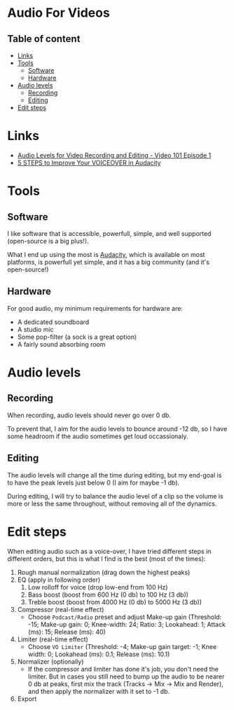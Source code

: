 # Audio For Videos

## Table of content

- [Links](#links)
- [Tools](#tools)
    - [Software](#software)
    - [Hardware](#hardware)
- [Audio levels](#audio-levels)
    - [Recording](#recording)
    - [Editing](#editing)
- [Edit steps](#edit-steps)

# Links

- [Audio Levels for Video Recording and Editing - Video 101 Episode 1](https://youtu.be/UAb-hV2uBj4)
- [5 STEPS to Improve Your VOICEOVER in Audacity](https://www.youtube.com/watch?v=Rj7sbBng-T8)

# Tools

## Software

I like software that is accessible, powerfull, simple, and well supported (open-source is a big plus!).

What I end up using the most is [Audacity](https://www.audacityteam.org/), which is available on most platforms, is powerfull yet simple, and it has a big community (and it's open-source!)

## Hardware

For good audio, my minimum requirements for hardware are:

- A dedicated soundboard
- A studio mic
- Some pop-filter (a sock is a great option)
- A fairly sound absorbing room

# Audio levels

## Recording

When recording, audio levels should never go over 0 db.

To prevent that, I aim for the audio levels to bounce around -12 db, so I have some headroom if the audio sometimes get loud occassionaly.

## Editing

The audio levels will change all the time during editing, but my end-goal is to have the peak levels just below 0 (I aim for maybe -1 db).

During editing, I will try to balance the audio level of a clip so the volume is more or less the same throughout, without removing all of the dynamics.

# Edit steps

When editing audio such as a voice-over, I have tried different steps in different orders, but this is what I find is the best (most of the times):

1. Rough manual normalization (drag down the highest peaks)
2. EQ (apply in following order)
    1. Low rolloff for voice (drop low-end from 100 Hz)
    2. Bass boost (boost from 600 Hz (0 db) to 100 Hz (3 db))
    3. Treble boost (boost from 4000 Hz (0 db) to 5000 Hz (3 db))
3. Compressor (real-time effect)
    - Choose `Podcast/Radio` preset and adjust Make-up gain (Threshold: -15; Make-up gain: 0; Knee-width: 24; Ratio: 3; Lookahead: 1; Attack (ms): 15; Release (ms): 40)
4. Limiter (real-time effect)
    - Choose `VO Limiter` (Threshold: -4; Make-up gain target: -1; Knee width: 0; Lookahead (ms): 0.1; Release (ms): 10.1)
5. Normalizer (optionally)
    - If the compressor and limiter has done it's job, you don't need the limiter. But in cases you still need to bump up the audio to be nearer 0 db at peaks, first mix the track (Tracks -> Mix -> Mix and Render), and then apply the normalizer with it set to -1 db.
6. Export
